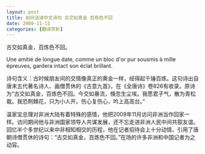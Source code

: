 ```yaml
---
layout: post
title: 如何法译中文诗句 古交如真金 百炼色不回
date: 2009-11-11
categories: [翻译赏析]  
---
```


古交如真金，百炼色不回。

Une amitié de longue date, comme un bloc d'or pur sousmis à mille épreuves, gardera intact son éclat brillant.

诗句含义：古时候朋友间的交情像真正的黄金一样，经得起千锤百炼。这句诗出自唐末五代著名诗人、画僧贯休的《古意九首》，在《全唐诗》卷826有收录。原诗为“古交如真金，百炼色不回。今交如暴流，倏忽生尘埃。我愿君子气，散为青松栽。我恐荆棘花，只为小人开。伤心复伤心，吟上高高台。”

温家宝总理对非洲大陆有着特殊的感情，他把2009年11月访问非洲当作回家一样。访问期间他与非洲国家领导人共谋发展，还不忘走进非洲人民中间共叙友谊。回忆半个多世纪以来中非相知相交的历程，他在记者招待会上十分动情，引用了唐朝诗僧贯休的诗句：“古交如真金，百炼色不回。”在场的许多非洲和中国记者为之动容。
